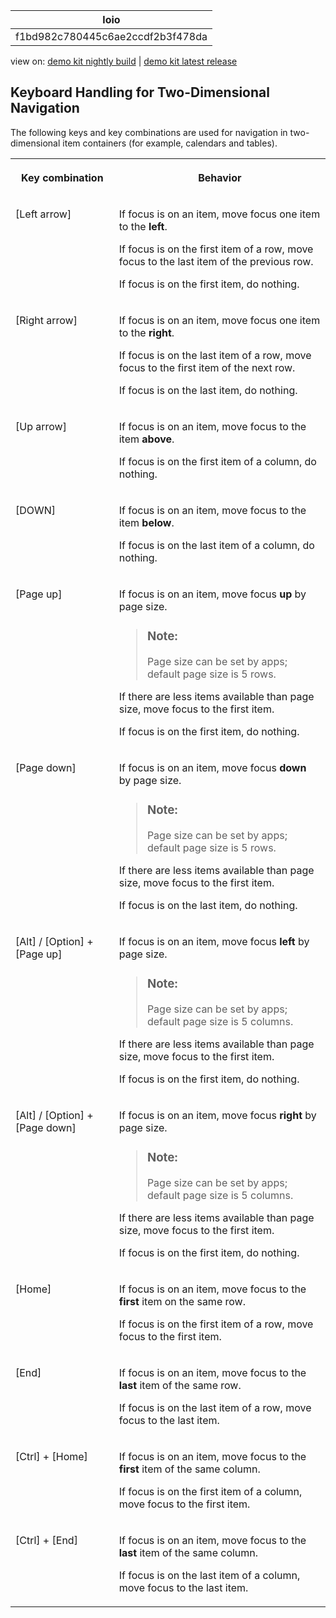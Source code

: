 <!-- loiof1bd982c780445c6ae2ccdf2b3f478da -->

| loio |
| -----|
| f1bd982c780445c6ae2ccdf2b3f478da |

<div id="loio">

view on: [demo kit nightly build](https://openui5nightly.hana.ondemand.com/#/topic/f1bd982c780445c6ae2ccdf2b3f478da) | [demo kit latest release](https://openui5.hana.ondemand.com/#/topic/f1bd982c780445c6ae2ccdf2b3f478da)</div>

## Keyboard Handling for Two-Dimensional Navigation

The following keys and key combinations are used for navigation in two-dimensional item containers \(for example, calendars and tables\).


<table>
<tr>
<th valign="top">

Key combination



</th>
<th valign="top">

Behavior



</th>
</tr>
<tr>
<td valign="top">

 [Left arrow\]



</td>
<td valign="top">

If focus is on an item, move focus one item to the **left**.

If focus is on the first item of a row, move focus to the last item of the previous row.

If focus is on the first item, do nothing.



</td>
</tr>
<tr>
<td valign="top">

 [Right arrow\]



</td>
<td valign="top">

If focus is on an item, move focus one item to the **right**.

If focus is on the last item of a row, move focus to the first item of the next row.

If focus is on the last item, do nothing.



</td>
</tr>
<tr>
<td valign="top">

 [Up arrow\]



</td>
<td valign="top">

If focus is on an item, move focus to the item **above**.

If focus is on the first item of a column, do nothing.



</td>
</tr>
<tr>
<td valign="top">

 [DOWN\]



</td>
<td valign="top">

If focus is on an item, move focus to the item **below**.

If focus is on the last item of a column, do nothing.



</td>
</tr>
<tr>
<td valign="top">

[Page up\]



</td>
<td valign="top">

If focus is on an item, move focus **up** by page size.

> ### Note:  
> Page size can be set by apps; default page size is 5 rows.

If there are less items available than page size, move focus to the first item.

If focus is on the first item, do nothing.



</td>
</tr>
<tr>
<td valign="top">

[Page down\]



</td>
<td valign="top">

If focus is on an item, move focus **down** by page size.

> ### Note:  
> Page size can be set by apps; default page size is 5 rows.

If there are less items available than page size, move focus to the first item.

If focus is on the last item, do nothing.



</td>
</tr>
<tr>
<td valign="top">

 [Alt\] / [Option\] + [Page up\] 



</td>
<td valign="top">

If focus is on an item, move focus **left** by page size.

> ### Note:  
> Page size can be set by apps; default page size is 5 columns.

If there are less items available than page size, move focus to the first item.

If focus is on the first item, do nothing.



</td>
</tr>
<tr>
<td valign="top">

 [Alt\] / [Option\] + [Page down\] 



</td>
<td valign="top">

If focus is on an item, move focus **right** by page size.

> ### Note:  
> Page size can be set by apps; default page size is 5 columns.

If there are less items available than page size, move focus to the first item.

If focus is on the first item, do nothing.



</td>
</tr>
<tr>
<td valign="top">

[Home\]



</td>
<td valign="top">

If focus is on an item, move focus to the **first** item on the same row.

If focus is on the first item of a row, move focus to the first item.



</td>
</tr>
<tr>
<td valign="top">

[End\]



</td>
<td valign="top">

If focus is on an item, move focus to the **last** item of the same row.

If focus is on the last item of a row, move focus to the last item.



</td>
</tr>
<tr>
<td valign="top">

 [Ctrl\] + [Home\] 



</td>
<td valign="top">

If focus is on an item, move focus to the **first** item of the same column.

If focus is on the first item of a column, move focus to the first item.



</td>
</tr>
<tr>
<td valign="top">

 [Ctrl\] + [End\] 



</td>
<td valign="top">

If focus is on an item, move focus to the **last** item of the same column.

If focus is on the last item of a column, move focus to the last item.



</td>
</tr>
</table>

